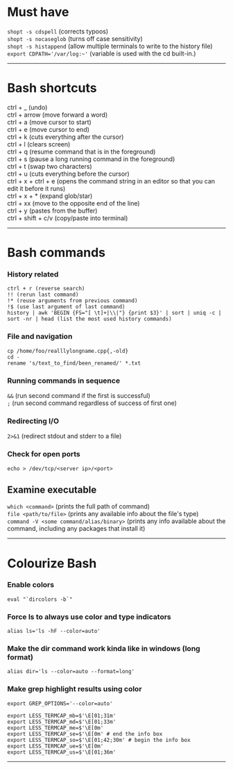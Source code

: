 # Must have  
`shopt -s cdspell` (corrects typoos)  
`shopt -s nocaseglob` (turns off case sensitivity)  
`shopt -s histappend` (allow multiple terminals to write to the history file)  
`export CDPATH='/var/log:~'` (variable is used with the cd built-in.)  

---  

# Bash shortcuts  

ctrl + _ (undo)  
ctrl + arrow (move forward a word)  
ctrl + a (move cursor to start)  
ctrl + e (move cursor to end)  
ctrl + k (cuts everything after the cursor)  
ctrl + l (clears screen)  
ctrl + q (resume command that is in the foreground)  
ctrl + s (pause a long running command in the foreground)  
ctrl + t (swap two characters)  
ctrl + u (cuts everything before the cursor)  
ctrl + x + ctrl + e (opens the command string in an editor so that you can edit it before it runs)  
ctrl + x + * (expand glob/star)  
ctrl + xx (move to the opposite end of the line)  
ctrl + y (pastes from the buffer)  
ctrl + shift + c/v (copy/paste into terminal)  

---  

# Bash commands  

### History related  
```
ctrl + r (reverse search)
!! (rerun last command)
!* (reuse arguments from previous command)
!$ (use last argument of last command)
history | awk 'BEGIN {FS="[ \t]+|\\|"} {print $3}' | sort | uniq -c | sort -nr | head (list the most used history commands)
```

### File and navigation  
```
cp /home/foo/realllylongname.cpp{,-old}
cd -
rename 's/text_to_find/been_renamed/' *.txt
```

### Running commands in sequence  
`&&` (run second command if the first is successful)  
`;` (run second command regardless of success of first one)  

### Redirecting I/O  
`2>&1` (redirect stdout and stderr to a file)  

### Check for open ports  
`echo > /dev/tcp/<server ip>/<port>`  

## Examine executable  
`which <command>` (prints the full path of command)  
`file <path/to/file>` (prints any available info about the file's type)  
`command -V <some command/alias/binary>` (prints any info available about the command, including any packages that install it)  

---  

# Colourize Bash  

### Enable colors  
~~~
eval "`dircolors -b`"
~~~
### Force ls to always use color and type indicators  
~~~
alias ls='ls -hF --color=auto'
~~~
### Make the dir command work kinda like in windows (long format)  
~~~
alias dir='ls --color=auto --format=long'
~~~
### Make grep highlight results using color  
```
export GREP_OPTIONS='--color=auto'

export LESS_TERMCAP_mb=$'\E[01;31m'
export LESS_TERMCAP_md=$'\E[01;33m'
export LESS_TERMCAP_me=$'\E[0m'
export LESS_TERMCAP_se=$'\E[0m' # end the info box
export LESS_TERMCAP_so=$'\E[01;42;30m' # begin the info box
export LESS_TERMCAP_ue=$'\E[0m'
export LESS_TERMCAP_us=$'\E[01;36m'
```
---
